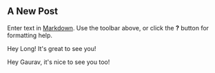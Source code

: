 ## A New Post

Enter text in [Markdown](http://daringfireball.net/projects/markdown/). Use the toolbar above, or click the **?** button for formatting help.

Hey Long! It's great to see you!

Hey Gaurav, it's nice to see you too!